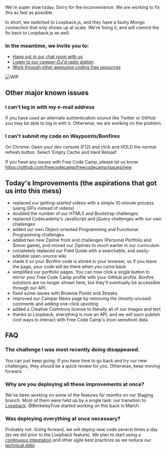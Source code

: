 We're super slow today. Sorry for the inconvenience. We are working to fix this as fast as possible.

In short, we switched to Loopback.js, and they have a faulty Mongo connection that only shows up at scale. We're fixing it, and will commit the fix back to Loopback.js as well.

### In the meantime, we invite you to:

* [Hang out in our chat room with us](//gitter.im/freecodecamp/freecodecamp)
* [Listen to our camper-DJ'd radio station](//plug.dj/freecodecamp)
* [Work through other awesome coding free resources](http://blog.freecodecamp.com/2015/06/25-free-resources-for-new-javascript-developers.html)

![WIP](http://i.imgur.com/mHZS2A6.png)

## Other major known issues

### I can't log in with my e-mail address
If you have used an alternate authentication source like Twitter or GitHub you may be able to log in with it. Otherwise, we are working on the problem.

### I can't submit my code on Waypoints/Bonfires
On Chrome:  Open your dev console (F12) and click and HOLD the normal refresh button.  Select 'Empty Cache and Hard Reload'.

If you have any issues with Free Code Camp, please let us know: https://github.com/freecodecamp/freecodecamp/issues/new

## Today's Improvements (the aspirations that got us into this mess)
* replaced our getting-started videos with a simple 10-minute process (using GIFs instead of videos)
* doubled the number of our HTML5 and Bootstrap challenges
* replaced Codecademy's JavaScript and jQuery challenges with our own challenges
* added our own Object-oriented Programming and Functional Programming challenges
* added two new Zipline front end challenges (Personal Portfolio and Simon game), and moved our Ziplines to much earlier in our curriculum
* completely replaced our Field Guide with a searchable, and easily-editable open-source wiki
* made it so your Bonfire code is stored in your browser, so if you leave the page, your code will be there when you come back
* simplified our portfolio pages. You can now click a single button to mirror your Free Code Camp profile with your GitHub profile. Bonfire solutions are no longer shown here, but they'll eventually be accessible through our API.
* fixed some issues with Brownie Points and Streaks
* improved our Camper News page by removing the (mostly unused) comments and adding one-click upvoting
* added a Creative Commons license to literally all of our images and text
* thanks to Loopback, everything is now an API, and we will soon publish cool ways to interact with Free Code Camp's (non-sensitive) data

## FAQ

### The challenge I was most recently doing disappeared.
You can just keep going. If you have time to go back and try our new challenges, they should be a quick review for you. Otherwise, keep moving forward.

### Why are you deploying all these improvements at once?
We've been working on some of the features for months on our Staging branch. Most of them were held up by a single task: our transition to [Loopback](http://loopback.io/). @BerkeleyTrue started working on this back in March. 

### Was deploying everything at once necessary?
Probably not. Going forward, we will deploy new code several times a day (as we did prior to the Loopback feature). We plan to start using a [continuous integration](https://en.wikipedia.org/wiki/Continuous_integration) and other agile best practices as we reduce our [technical debt](https://en.wikipedia.org/wiki/Technical_debt).